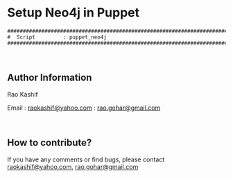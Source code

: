 # Setup Neo4j in Puppet
```
###############################################################################
#  Script         : puppet_neo4j
###############################################################################
```

<br>


Author Information
------------------

Rao Kashif

Email : raokashif@yahoo.com
      : rao.gohar@gmail.com


<br>



How to contribute?
------------------
If you have any comments or find bugs, please contact raokashif@yahoo.com, rao.gohar@gmail.com




